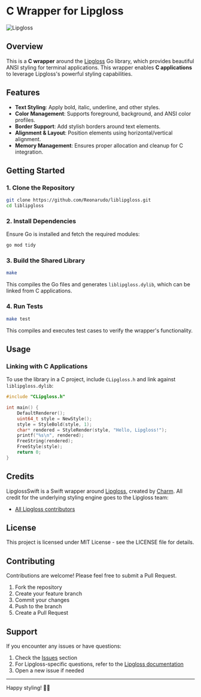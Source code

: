 # C Wrapper for Lipgloss

![Lipgloss](https://github.com/charmbracelet/lipgloss/raw/main/docs/lipgloss.png)

## Overview
This is a **C wrapper** around the [Lipgloss](https://github.com/charmbracelet/lipgloss) Go library, which provides beautiful ANSI styling for terminal applications. This wrapper enables **C applications** to leverage Lipgloss's powerful styling capabilities.

## Features
- **Text Styling**: Apply bold, italic, underline, and other styles.
- **Color Management**: Supports foreground, background, and ANSI color profiles.
- **Border Support**: Add stylish borders around text elements.
- **Alignment & Layout**: Position elements using horizontal/vertical alignment.
- **Memory Management**: Ensures proper allocation and cleanup for C integration.

## Getting Started

### 1. Clone the Repository
```sh
git clone https://github.com/Reonarudo/liblipgloss.git
cd liblipgloss
```

### 2. Install Dependencies
Ensure Go is installed and fetch the required modules:
```sh
go mod tidy
```

### 3. Build the Shared Library
```sh
make
```
This compiles the Go files and generates `liblipgloss.dylib`, which can be linked from C applications.

### 4. Run Tests
```sh
make test
```
This compiles and executes test cases to verify the wrapper's functionality.

## Usage
### Linking with C Applications
To use the library in a C project, include `CLipgloss.h` and link against `liblipgloss.dylib`:
```c
#include "CLipgloss.h"

int main() {
    DefaultRenderer();
    uint64_t style = NewStyle();
    style = StyleBold(style, 1);
    char* rendered = StyleRender(style, "Hello, Lipgloss!");
    printf("%s\n", rendered);
    FreeString(rendered);
    FreeStyle(style);
    return 0;
}
```

## Credits

LipglossSwift is a Swift wrapper around [Lipgloss](https://github.com/charmbracelet/lipgloss), created by [Charm](https://charm.sh). All credit for the underlying styling engine goes to the Lipgloss team:

- [All Lipgloss contributors](https://github.com/charmbracelet/lipgloss/graphs/contributors)

## License

This project is licensed under MIT License - see the LICENSE file for details.

## Contributing

Contributions are welcome! Please feel free to submit a Pull Request.

1. Fork the repository
2. Create your feature branch
3. Commit your changes
4. Push to the branch
5. Create a Pull Request

## Support

If you encounter any issues or have questions:

1. Check the [Issues](YOUR_REPOSITORY_URL/issues) section
2. For Lipgloss-specific questions, refer to the [Lipgloss documentation](https://github.com/charmbracelet/lipgloss)
3. Open a new issue if needed

---

Happy styling! 🎨✨